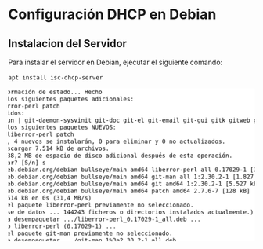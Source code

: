 # Configuración DHCP en Debian

## Instalacion del Servidor

Para instalar el servidor en Debian, ejecutar el siguiente comando:

```bash
apt install isc-dhcp-server
```

![](capturas/instalacionServidor.png)


